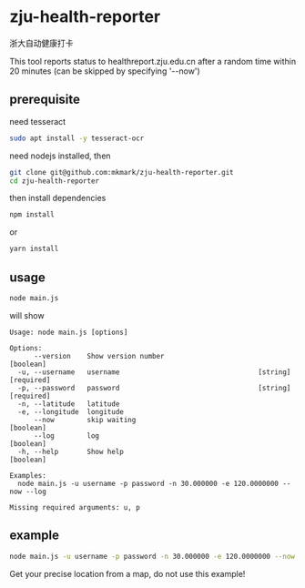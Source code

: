 # zju-health-reporter

浙大自动健康打卡

This tool reports status to healthreport.zju.edu.cn after a random time within 20 minutes (can be skipped by specifying '--now')

## prerequisite

need tesseract

```sh
sudo apt install -y tesseract-ocr
```

need nodejs installed, then

```sh
git clone git@github.com:mkmark/zju-health-reporter.git
cd zju-health-reporter
```

then install dependencies

```sh
npm install
```

or

```sh
yarn install
```

## usage

```sh
node main.js
```

will show

```plain
Usage: node main.js [options]

Options:
      --version    Show version number                                 [boolean]
  -u, --username   username                                  [string] [required]
  -p, --password   password                                  [string] [required]
  -n, --latitude   latitude
  -e, --longitude  longitude
      --now        skip waiting                                        [boolean]
      --log        log                                                 [boolean]
  -h, --help       Show help                                           [boolean]

Examples:
  node main.js -u username -p password -n 30.000000 -e 120.0000000 --now --log

Missing required arguments: u, p
```

## example

```sh
node main.js -u username -p password -n 30.000000 -e 120.0000000 --now
```

Get your precise location from a map, do not use this example!
